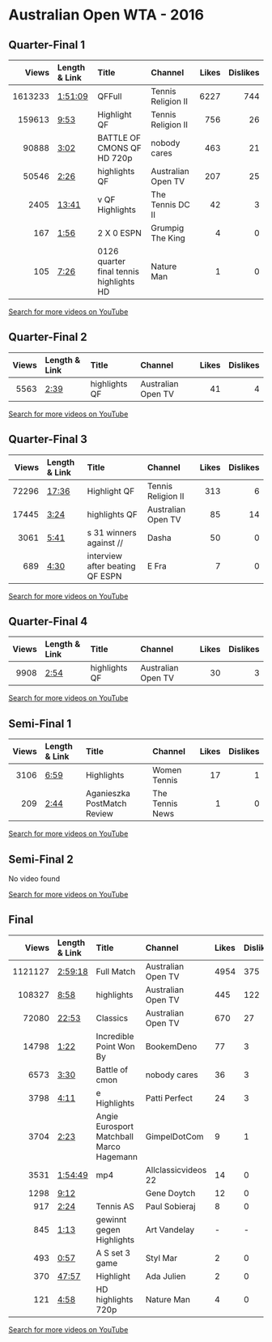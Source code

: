 
# Australian Open WTA - 2016
    
## Quarter-Final 1
|   Views | Length & Link                                          | Title                                    | Channel            |   Likes |   Dislikes |
|--------:|:-------------------------------------------------------|:-----------------------------------------|:-------------------|--------:|-----------:|
| 1613233 | [1:51:09](https://www.youtube.com/watch?v=RXg1zF5CLwM) | QFFull                                   | Tennis Religion II |    6227 |        744 |
|  159613 | [9:53](https://www.youtube.com/watch?v=Qy4i9fT8rwg)    | Highlight   QF                           | Tennis Religion II |     756 |         26 |
|   90888 | [3:02](https://www.youtube.com/watch?v=0vX0EtBQCb0)    | BATTLE OF CMONS       QF   HD 720p       | nobody cares       |     463 |         21 |
|   50546 | [2:26](https://www.youtube.com/watch?v=H7FGuJcOQBM)    | highlights QF                            | Australian Open TV |     207 |         25 |
|    2405 | [13:41](https://www.youtube.com/watch?v=n21vwyp_mzc)   | v      QF Highlights                     | The Tennis DC II   |      42 |          3 |
|     167 | [1:56](https://www.youtube.com/watch?v=02BO6ETxebY)    | 2 X 0      ESPN                          | Grumpig The King   |       4 |          0 |
|     105 | [7:26](https://www.youtube.com/watch?v=NrPGeAL2yos)    | 0126 quarter final tennis highlights  HD | Nature Man         |       1 |          0 |

[Search for more videos on YouTube](https://www.youtube.com/results?search_query=%22australian+open%22+%22Williams%22+%22Sharapova%22+%222016%22+%22highlights%22)     

## Quarter-Final 2
|   Views | Length & Link                                       | Title         | Channel            |   Likes |   Dislikes |
|--------:|:----------------------------------------------------|:--------------|:-------------------|--------:|-----------:|
|    5563 | [2:39](https://www.youtube.com/watch?v=edeuE0DD3z0) | highlights QF | Australian Open TV |      41 |          4 |

[Search for more videos on YouTube](https://www.youtube.com/results?search_query=%22australian+open%22+%22Radwanska%22+%22Navarro%22+%222016%22+%22highlights%22)     

## Quarter-Final 3
|   Views | Length & Link                                        | Title                              | Channel            |   Likes |   Dislikes |
|--------:|:-----------------------------------------------------|:-----------------------------------|:-------------------|--------:|-----------:|
|   72296 | [17:36](https://www.youtube.com/watch?v=gwFaRA1NFi4) | Highlight   QF                     | Tennis Religion II |     313 |          6 |
|   17445 | [3:24](https://www.youtube.com/watch?v=ytG5M5CTIcM)  | highlights QF                      | Australian Open TV |      85 |         14 |
|    3061 | [5:41](https://www.youtube.com/watch?v=sojdOB7Pf3M)  | s 31 winners against  //           | Dasha              |      50 |          0 |
|     689 | [4:30](https://www.youtube.com/watch?v=4DVjE20Zobc)  | interview after beating    QF ESPN | E Fra              |       7 |          0 |

[Search for more videos on YouTube](https://www.youtube.com/results?search_query=%22australian+open%22+%22Kerber%22+%22Azarenka%22+%222016%22+%22highlights%22)     

## Quarter-Final 4
|   Views | Length & Link                                       | Title         | Channel            |   Likes |   Dislikes |
|--------:|:----------------------------------------------------|:--------------|:-------------------|--------:|-----------:|
|    9908 | [2:54](https://www.youtube.com/watch?v=mv0vidPYoF8) | highlights QF | Australian Open TV |      30 |          3 |

[Search for more videos on YouTube](https://www.youtube.com/results?search_query=%22australian+open%22+%22Konta%22+%22Zhang%22+%222016%22+%22highlights%22)     

## Semi-Final 1
|   Views | Length & Link                                       | Title                            | Channel         |   Likes |   Dislikes |
|--------:|:----------------------------------------------------|:---------------------------------|:----------------|--------:|-----------:|
|    3106 | [6:59](https://www.youtube.com/watch?v=1lVxEHdKJHM) | Highlights                       | Women Tennis    |      17 |          1 |
|     209 | [2:44](https://www.youtube.com/watch?v=QWiWEF9Xppg) | Aganieszka      PostMatch Review | The Tennis News |       1 |          0 |

[Search for more videos on YouTube](https://www.youtube.com/results?search_query=%22australian+open%22+%22Williams%22+%22Radwanska%22+%222016%22+%22highlights%22)     

## Semi-Final 2
No video found

[Search for more videos on YouTube](https://www.youtube.com/results?search_query=%22australian+open%22+%22Kerber%22+%22Konta%22+%222016%22+%22highlights%22)     

## Final
|   Views | Length & Link                                          | Title                                           | Channel             | Likes   | Dislikes   |
|--------:|:-------------------------------------------------------|:------------------------------------------------|:--------------------|:--------|:-----------|
| 1121127 | [2:59:18](https://www.youtube.com/watch?v=autIdKmAQqU) | Full Match                                      | Australian Open TV  | 4954    | 375        |
|  108327 | [8:58](https://www.youtube.com/watch?v=ON14VVl2WBQ)    | highlights                                      | Australian Open TV  | 445     | 122        |
|   72080 | [22:53](https://www.youtube.com/watch?v=7Pd9SaVE1F0)   | Classics                                        | Australian Open TV  | 670     | 27         |
|   14798 | [1:22](https://www.youtube.com/watch?v=hHlhPzCOfjs)    | Incredible Point Won By                         | BookemDeno          | 77      | 3          |
|    6573 | [3:30](https://www.youtube.com/watch?v=GaBMy_wZrlA)    | Battle of cmon                                  | nobody cares        | 36      | 3          |
|    3798 | [4:11](https://www.youtube.com/watch?v=WvOEKfNuHHs)    | e   Highlights                                  | Patti Perfect       | 24      | 3          |
|    3704 | [2:23](https://www.youtube.com/watch?v=2z50mQUV5QU)    | Angie     Eurosport Matchball    Marco Hagemann | GimpelDotCom        | 9       | 1          |
|    3531 | [1:54:49](https://www.youtube.com/watch?v=oPVSfZgT6yA) | mp4                                             | Allclassicvideos 22 | 14      | 0          |
|    1298 | [9:12](https://www.youtube.com/watch?v=Rxn8eTEdki0)    |                                                 | Gene Doytch         | 12      | 0          |
|     917 | [2:24](https://www.youtube.com/watch?v=qqZOW3aQPAU)    | Tennis  AS                                      | Paul Sobieraj       | 8       | 0          |
|     845 | [1:13](https://www.youtube.com/watch?v=VKaBcyn4KHo)    | gewinnt   gegen   Highlights                    | Art Vandelay        | -       | -          |
|     493 | [0:57](https://www.youtube.com/watch?v=hK0ODAouqZI)    | A  S     set 3   game                           | Styl Mar            | 2       | 0          |
|     370 | [47:57](https://www.youtube.com/watch?v=ue7-O_y6FLg)   | Highlight                                       | Ada Julien          | 2       | 0          |
|     121 | [4:58](https://www.youtube.com/watch?v=HmldGPkdiQk)    | HD highlights 720p                              | Nature Man          | 4       | 0          |

[Search for more videos on YouTube](https://www.youtube.com/results?search_query=%22australian+open%22+%22Kerber%22+%22Williams%22+%222016%22+%22highlights%22)     
